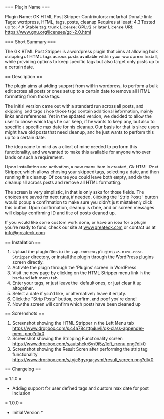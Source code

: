 === Plugin Name ===

Plugin Name: GK HTML Post Stripper
Contributors: mcfarhat
Donate link:
Tags: wordpress, HTML, tags, posts, cleanup
Requires at least: 4.3
Tested up to: 4.9
Stable tag: trunk
License: GPLv2 or later
License URI: https://www.gnu.org/licenses/gpl-2.0.html

=== Short Summary ===

The GK HTML Post Stripper is a wordpress plugin that aims at allowing bulk stripping of HTML tags across posts available within your wordpress install, while providing options to keep specific tags but also target only posts up to a certain date.

== Description ==

The plugin aims at adding support from within wordpress, to perform a bulk edit across all posts or ones set up to a certain date to remove all HTML formatting from those tags.

The initial version came out with a standard run across all posts, and skipping <img> and <a> tags since those tags contain additional information, mainly links and references. Yet in the updated version, we decided to allow the user to chose which tags he can keep, if he wants to keep any, but also to specific a specific max date for his cleanup. Our basis for that is since users might have old posts that need cleanup, and he just wants to perform this up to a certain date.  

The idea came to mind as a client of mine needed to perform this functionality, and we wanted to make this available for anyone who ever lands on such a requirement.

Upon installation and activation, a new menu item is created, Gk HTML Post Stripper, which allows chosing your skipped tags, selecting a date, and then running this cleanup.
Of course you could leave both empty, and do the cleanup all across posts and remove all HTML formatting.

The screen is very simplistic, in that is only asks for those fields. The choices are saved for next runs, if needed. Clicking the "Strip Posts" button would popup a confirmation to make sure you didn't just mistakenly click this button. Upon confirmation, cleanup is done, and on screen messages will display confirming ID and title of posts cleaned up.

If you would like some custom work done, or have an idea for a plugin you're ready to fund, check our site at www.greateck.com or contact us at info@greateck.com

== Installation ==

1. Upload the plugin files to the `/wp-content/plugins/GK-HTML-Post-Stripper` directory, or install the plugin through the WordPress plugins screen directly.
2. Activate the plugin through the 'Plugins' screen in WordPress
3. Visit the new page by clicking on the HTML Stripper menu link in the backend left menu tab
4. Enter your tags, or just leave the <img><a> default ones, or just clear it up altogether.
5. Select a date if you'd like, or alternatively leave it empty.
6. Click the "Strip Posts" button, confirm, and poof you're done!
7. Now the screen will confirm which posts have been cleaned up.

== Screenshots ==
1. Screenshot showing the HTML Stripper in the Left Menu tab <a href="https://www.dropbox.com/s/c4a78crttpduvlj/gk-class-appender-menu.png?dl=0">https://www.dropbox.com/s/c4a78crttpduvlj/gk-class-appender-menu.png?dl=0</a>
2. Screenshot showing the Stripping Functionality screen <a href="https://www.dropbox.com/s/autshckr6yv9i5z/left_menu.png?dl=0">https://www.dropbox.com/s/autshckr6yv9i5z/left_menu.png?dl=0</a>
3. Screenshot showing the Result Scren after performing the strip tag functionality <a href="https://www.dropbox.com/s/tyjc8gyrgagyvml/result_screen.png?dl=0">https://www.dropbox.com/s/tyjc8gyrgagyvml/result_screen.png?dl=0</a>

== Changelog ==

= 1.1.0 =
* Adding support for user defined tags and custom max date for post inclusion

= 1.0.0 =
* Initial Version *
